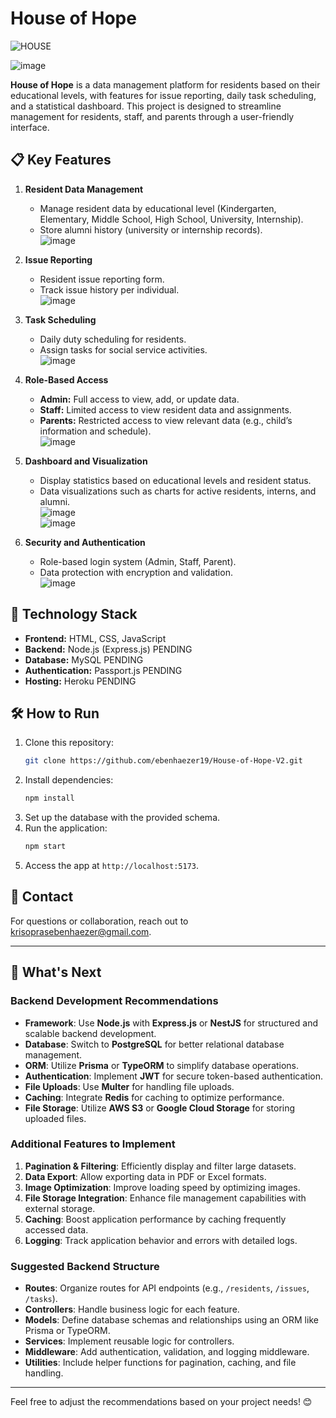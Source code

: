 # House of Hope  
![HOUSE](https://github.com/user-attachments/assets/16711d3b-2910-4863-8835-e0139dc55c79)

![image](https://github.com/user-attachments/assets/2e859f90-ee19-4df4-894d-689ccc63efd6)  

**House of Hope** is a data management platform for residents based on their educational levels, with features for issue reporting, daily task scheduling, and a statistical dashboard. This project is designed to streamline management for residents, staff, and parents through a user-friendly interface.  

## 📋 Key Features  
1. **Resident Data Management**  
   - Manage resident data by educational level (Kindergarten, Elementary, Middle School, High School, University, Internship).  
   - Store alumni history (university or internship records).  
![image](https://github.com/user-attachments/assets/2ce02ce0-3a32-4cd7-834e-b92211bd3f8f)  

2. **Issue Reporting**  
   - Resident issue reporting form.  
   - Track issue history per individual.  
![image](https://github.com/user-attachments/assets/7cf8d579-ea4a-40e4-9c2f-54625295468e)  

3. **Task Scheduling**  
   - Daily duty scheduling for residents.  
   - Assign tasks for social service activities.  
![image](https://github.com/user-attachments/assets/fee6fc34-2f34-449c-8ed0-b57d4c62806f)  

4. **Role-Based Access**  
   - **Admin:** Full access to view, add, or update data.  
   - **Staff:** Limited access to view resident data and assignments.  
   - **Parents:** Restricted access to view relevant data (e.g., child’s information and schedule).  
![image](https://github.com/user-attachments/assets/11de39d9-847f-4931-a825-e04210c5e1a4)  

5. **Dashboard and Visualization**  
   - Display statistics based on educational levels and resident status.  
   - Data visualizations such as charts for active residents, interns, and alumni.  
![image](https://github.com/user-attachments/assets/058c99fd-572b-46e0-aebe-27b3a4602559)  
![image](https://github.com/user-attachments/assets/3ee2418a-8aba-40e4-a7aa-adcee9142364)  

6. **Security and Authentication**  
   - Role-based login system (Admin, Staff, Parent).  
   - Data protection with encryption and validation.  
![image](https://github.com/user-attachments/assets/abdf0fe7-1eef-4057-a921-ceee92977c0d)  

## 🚀 Technology Stack  
- **Frontend:** HTML, CSS, JavaScript  
- **Backend:** Node.js (Express.js) PENDING  
- **Database:** MySQL PENDING  
- **Authentication:** Passport.js PENDING  
- **Hosting:** Heroku PENDING  

## 🛠 How to Run  
1. Clone this repository:  
   ```bash  
   git clone https://github.com/ebenhaezer19/House-of-Hope-V2.git  
   ```  
2. Install dependencies:  
   ```bash  
   npm install  
   ```  
3. Set up the database with the provided schema.  
4. Run the application:  
   ```bash  
   npm start  
   ```  
5. Access the app at `http://localhost:5173`.  

## 📧 Contact  
For questions or collaboration, reach out to [krisoprasebenhaezer@gmail.com](mailto:krisoprasebenhaezer@gmail.com).  

---

## 🌟 What's Next  

### Backend Development Recommendations  
- **Framework**: Use **Node.js** with **Express.js** or **NestJS** for structured and scalable backend development.  
- **Database**: Switch to **PostgreSQL** for better relational database management.  
- **ORM**: Utilize **Prisma** or **TypeORM** to simplify database operations.  
- **Authentication**: Implement **JWT** for secure token-based authentication.  
- **File Uploads**: Use **Multer** for handling file uploads.  
- **Caching**: Integrate **Redis** for caching to optimize performance.  
- **File Storage**: Utilize **AWS S3** or **Google Cloud Storage** for storing uploaded files.  

### Additional Features to Implement  
1. **Pagination & Filtering**: Efficiently display and filter large datasets.  
2. **Data Export**: Allow exporting data in PDF or Excel formats.  
3. **Image Optimization**: Improve loading speed by optimizing images.  
4. **File Storage Integration**: Enhance file management capabilities with external storage.  
5. **Caching**: Boost application performance by caching frequently accessed data.  
6. **Logging**: Track application behavior and errors with detailed logs.  

### Suggested Backend Structure  
- **Routes**: Organize routes for API endpoints (e.g., `/residents`, `/issues`, `/tasks`).  
- **Controllers**: Handle business logic for each feature.  
- **Models**: Define database schemas and relationships using an ORM like Prisma or TypeORM.  
- **Services**: Implement reusable logic for controllers.  
- **Middleware**: Add authentication, validation, and logging middleware.  
- **Utilities**: Include helper functions for pagination, caching, and file handling.  

---

Feel free to adjust the recommendations based on your project needs! 😊
